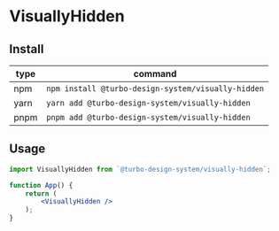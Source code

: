 # VisuallyHidden


## Install

| type | command                                        |
| ---- | ---------------------------------------------- |
| npm  | `npm install @turbo-design-system/visually-hidden` |
| yarn | `yarn add @turbo-design-system/visually-hidden`    |
| pnpm | `pnpm add @turbo-design-system/visually-hidden`    |


## Usage

```jsx
import VisuallyHidden from `@turbo-design-system/visually-hidden`;

function App() {
	return (
		<VisuallyHidden />
	);
}
```
